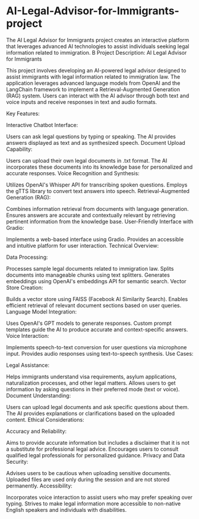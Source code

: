 # AI-Legal-Advisor-for-Immigrants-project
The AI Legal Advisor for Immigrants project creates an interactive platform that leverages advanced AI technologies to assist individuals seeking legal information related to immigration. B
Project Description: AI Legal Advisor for Immigrants

This project involves developing an AI-powered legal advisor designed to assist immigrants with legal information related to immigration law. The application leverages advanced language models from OpenAI and the LangChain framework to implement a Retrieval-Augmented Generation (RAG) system. Users can interact with the AI advisor through both text and voice inputs and receive responses in text and audio formats.

Key Features:

Interactive Chatbot Interface:

Users can ask legal questions by typing or speaking.
The AI provides answers displayed as text and as synthesized speech.
Document Upload Capability:

Users can upload their own legal documents in .txt format.
The AI incorporates these documents into its knowledge base for personalized and accurate responses.
Voice Recognition and Synthesis:

Utilizes OpenAI's Whisper API for transcribing spoken questions.
Employs the gTTS library to convert text answers into speech.
Retrieval-Augmented Generation (RAG):

Combines information retrieval from documents with language generation.
Ensures answers are accurate and contextually relevant by retrieving pertinent information from the knowledge base.
User-Friendly Interface with Gradio:

Implements a web-based interface using Gradio.
Provides an accessible and intuitive platform for user interaction.
Technical Overview:

Data Processing:

Processes sample legal documents related to immigration law.
Splits documents into manageable chunks using text splitters.
Generates embeddings using OpenAI's embeddings API for semantic search.
Vector Store Creation:

Builds a vector store using FAISS (Facebook AI Similarity Search).
Enables efficient retrieval of relevant document sections based on user queries.
Language Model Integration:

Uses OpenAI's GPT models to generate responses.
Custom prompt templates guide the AI to produce accurate and context-specific answers.
Voice Interaction:

Implements speech-to-text conversion for user questions via microphone input.
Provides audio responses using text-to-speech synthesis.
Use Cases:

Legal Assistance:

Helps immigrants understand visa requirements, asylum applications, naturalization processes, and other legal matters.
Allows users to get information by asking questions in their preferred mode (text or voice).
Document Understanding:

Users can upload legal documents and ask specific questions about them.
The AI provides explanations or clarifications based on the uploaded content.
Ethical Considerations:

Accuracy and Reliability:

Aims to provide accurate information but includes a disclaimer that it is not a substitute for professional legal advice.
Encourages users to consult qualified legal professionals for personalized guidance.
Privacy and Data Security:

Advises users to be cautious when uploading sensitive documents.
Uploaded files are used only during the session and are not stored permanently.
Accessibility:

Incorporates voice interaction to assist users who may prefer speaking over typing.
Strives to make legal information more accessible to non-native English speakers and individuals with disabilities.
